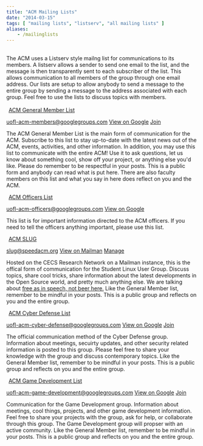 ```yaml
---
title: "ACM Mailing Lists"
date: "2014-03-15"
tags: [ "mailing lists", "listserv", "all mailing lists" ]
aliases:
    - /mailinglists
---
```


<br>
The ACM uses a Listserv style mailng list for communications to its members. A listserv allows a sender to send one email to the list, and the message is then transparently sent to each subscriber of the list. This allows communication to all members of the group through one email address. Our lists are setup to allow anybody to send a message to the entire group by sending a message to the address associated with each group. Feel free to use the lists to discuss topics with members.
<br><br>

<div class="well">
	<legend><span class="glyphicon glyphicon-user"></span>&nbsp;<a href="/mailinglists/uofl-acm-members">ACM General Member List</a></legend>
	<p>
		<a href="mailto:uofl-acm-members@googlegroups.com" class="btn btn-info" title="Email this group">uofl-acm-members@googlegroups.com</a>
		<a href="https://groups.google.com/forum/#!forum/uofl-acm-members" class="btn btn-primary" target="_blank" title="View group on Google"><i class="glyphicon glyphicon-comment"></i> View on Google</a>
		<a href="https://groups.google.com/forum/#!forum/uofl-acm-members/join" target="_blank" title="Join the ACM Members Mailing List" class="btn btn-success"><i class="glyphicon glyphicon-envelope"></i> Join</a>	
	</p>
	<p>The ACM General Member List is the main form of communication for the ACM. Subscribe to this list to stay up-to-date with the latest news out of the ACM, events, activities, and other information. In addition, you may use this list to communicate with the entire ACM! Use it to ask questions, let us know about something cool, show off your project, or anything else you'd like. Please do remember to be respectful in your posts. This is a public form and anybody can read what is put here. There are also faculty members on this list and what you say in here does reflect on you and the ACM.</p>
</div>

<div class="well">
	<legend><span class="glyphicon glyphicon-road"></span>&nbsp;<a href="/mailinglists/uofl-acm-officers">ACM Officers List</a></legend>
	<p>	
		<a href="mailto:uofl-acm-officers@googlegroups.com" class="btn btn-info" title="Email this group">uofl-acm-officers@googlegroups.com</a>
		<a href="https://groups.google.com/forum/#!forum/uofl-acm-officers" class="btn btn-primary" target="_blank" title="View group on Google"><i class="glyphicon glyphicon-comment"></i> View on Google</a>
	</p>
	<p>This list is for important information directed to the ACM officers. If you need to tell the officers anything important, please use this list.</p>
</div>

<div class="well">
	<legend><span class="glyphicon glyphicon-gift"></span>&nbsp;<a href="/mailinglists/slug">ACM SLUG</a></legend>
	<p>
		<a href="mailto:slug@speedacm.org" class="btn btn-info" title="Email this group">slug@speedacm.org</a>
		<a href="http://lists.speedacm.org/pipermail/slug/" class="btn btn-primary" target="_blank" title="View archives on Mailman"><i class="glyphicon glyphicon-comment"></i> View on Mailman</a>
		<a href="http://lists.speedacm.org/listinfo/slug/" target="_blank" title="Manage subscription to SLUG Mailing List" class="btn btn-success"><i class="glyphicon glyphicon-envelope"></i> Manage</a>
	</p>
	<p>Hosted on the CECS Research Network on a Mailman instance, this is the offical form of communication for the Student Linux User Group. Discuss topics, share cool tricks, share information about the latest developments in the Open Source world, and pretty much anything else. We are talking about <a href="https://en.wikipedia.org/wiki/Gratis_versus_libre" target="_blank">free as in speech, not beer here.</a> Like the General Member list, remember to be mindful in your posts. This is a public group and reflects on you and the entire group.</p>
</div>

<div class="well">
	<legend><span class="glyphicon glyphicon-lock"></span>&nbsp;<a href="/mailinglists/uofl-acm-cyber-defense">ACM Cyber Defense List</a></legend>
	<p>
		<a href="mailto:uofl-acm-cyber-defense@googlegroups.com" class="btn btn-info" title="Email this group">uofl-acm-cyber-defense@googlegroups.com</a>
		<a href="https://groups.google.com/forum/#!forum/uofl-acm-cyber-defense" class="btn btn-primary" target="_blank" title="View group on Google"><i class="glyphicon glyphicon-comment"></i> View on Google</a>
		<a href="https://groups.google.com/forum/#!forum/uofl-acm-cyber-defense/join" target="_blank" title="Join the Cyber Defense Mailing List" class="btn btn-success"><i class="glyphicon glyphicon-envelope"></i> Join</a>
	</p>
	<p>The official communication method of the Cyber Defense group. Information about meetings, secuirty updates, and other security related information is posted to this group. Please feel free to share your knowledge with the group and discuss contemporary topics. Like the General Member list, remember to be mindful in your posts. This is a public group and reflects on you and the entire group.</p>
</div>

<div class="well">
	<legend><span class="glyphicon glyphicon-play-circle"></span>&nbsp;<a href="/mailinglists/uofl-acm-game-development">ACM Game Development List</a></legend>
	<p>
		<a href="mailto:uofl-acm-game-development@googlegroups.com" class="btn btn-info" title="Email this group">uofl-acm-game-development@googlegroups.com</a>
		<a href="https://groups.google.com/forum/#!forum/uofl-acm-game-development" class="btn btn-primary" target="_blank" title="View group on Google"><i class="glyphicon glyphicon-comment"></i> View on Google</a>
		<a href="https://groups.google.com/forum/#!forum/uofl-acm-game-development/join" target="_blank" title="Join the Game Development Mailing List" class="btn btn-success"><i class="glyphicon glyphicon-envelope"></i> Join</a>
	</p>
	<p>Communication for the Game Development group. Information about meetings, cool things, projects, and other game development information. Feel free to share your projects with the group, ask for help, or collaborate through this group. The Game Development group will propser with an active community. Like the General Member list, remember to be mindful in your posts. This is a public group and reflects on you and the entire group.</p>
</div>


